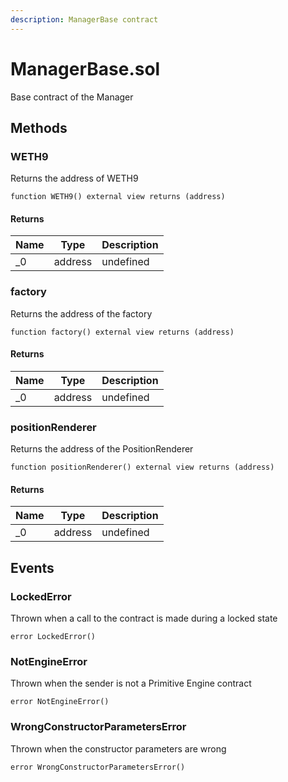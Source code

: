 ```yaml
---
description: ManagerBase contract
---
```


# ManagerBase.sol

Base contract of the Manager



## Methods

### WETH9

Returns the address of WETH9

```solidity title="Solidity"
function WETH9() external view returns (address)
```





#### Returns

| Name | Type | Description |
|---|---|---|
| _0 | address | undefined

### factory

Returns the address of the factory

```solidity title="Solidity"
function factory() external view returns (address)
```





#### Returns

| Name | Type | Description |
|---|---|---|
| _0 | address | undefined

### positionRenderer

Returns the address of the PositionRenderer

```solidity title="Solidity"
function positionRenderer() external view returns (address)
```





#### Returns

| Name | Type | Description |
|---|---|---|
| _0 | address | undefined




## Events

### LockedError

Thrown when a call to the contract is made during a locked state

```solidity title="Solidity"
error LockedError()
```





### NotEngineError

Thrown when the sender is not a Primitive Engine contract

```solidity title="Solidity"
error NotEngineError()
```





### WrongConstructorParametersError

Thrown when the constructor parameters are wrong

```solidity title="Solidity"
error WrongConstructorParametersError()
```
